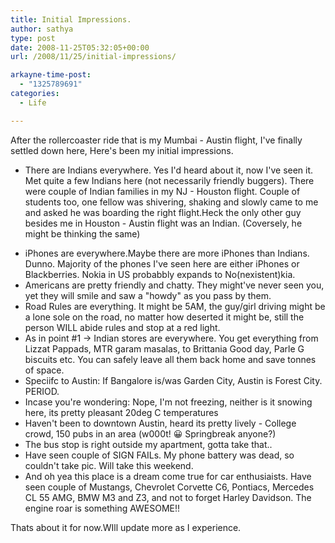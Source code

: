 ```yaml
---
title: Initial Impressions.
author: sathya
type: post
date: 2008-11-25T05:32:05+00:00
url: /2008/11/25/initial-impressions/

arkayne-time-post:
  - "1325789691"
categories:
  - Life

---
```

After the rollercoaster ride that is my Mumbai - Austin flight, I've finally settled down here, Here's been my initial impressions.

  * There are Indians everywhere. Yes I'd heard about it, now I've seen it. Met quite a few Indians here (not necessarily friendly buggers). There were couple of Indian families in my NJ - Houston flight. Couple of students too, one fellow was shivering, shaking and slowly came to me and asked he was boarding the right flight.Heck the only other guy besides me in Houston - Austin flight was an Indian. (Coversely, he might be thinking the same)

<!--more-->

  * iPhones are everywhere.Maybe there are more iPhones than Indians. Dunno. Majority of the phones I've seen here are either iPhones or Blackberries. Nokia in US probabbly expands to No(nexistent)kia.
  * Americans are pretty friendly and chatty. They might've never seen you, yet they will smile and saw a "howdy" as you pass by them.
  * Road Rules are everything. It might be 5AM, the guy/girl driving might be a lone sole on the road, no matter how deserted it might be, still the person WILL abide rules and stop at a red light.
  * As in point #1 -> Indian stores are everywhere. You get everything from Lizzat Pappads, MTR garam masalas, to Brittania Good day, Parle G biscuits etc. You can safely leave all them back home and save tonnes of space.
  * Speciifc to Austin: If Bangalore is/was Garden City, Austin is Forest City. PERIOD.
  * Incase you're wondering: Nope, I'm not freezing, neither is it snowing here, its pretty pleasant 20deg C temperatures
  * Haven't been to downtown Austin, heard its pretty lively - College crowd, 150 pubs in an area (w000t! 😀 Springbreak anyone?)
  * The bus stop is right outside my apartment, gotta take that..
  * Have seen couple of SIGN FAILs. My phone battery was dead, so couldn't take pic. Will take this weekend.
  * And oh yea this place is a dream come true for car enthusiaists. Have seen couple of Mustangs, Chevrolet Corvette C6, Pontiacs, Mercedes CL 55 AMG, BMW M3 and Z3, and not to forget Harley Davidson. The engine roar is something AWESOME!!

Thats about it for now.WIll update more as I experience.
